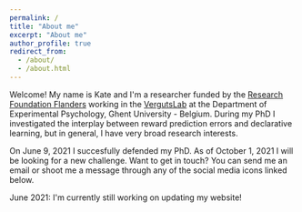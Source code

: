 ```yaml
---
permalink: /
title: "About me"
excerpt: "About me"
author_profile: true
redirect_from: 
  - /about/
  - /about.html
---
```


Welcome! My name is Kate and I'm a researcher funded by the [Research Foundation Flanders](https://www.fwo.be/) working in the [VergutsLab](https://www.cogcomneurosci.com/) at the Department of Experimental Psychology, Ghent University - Belgium. During my PhD I investigated the interplay between reward prediction errors and declarative learning, but in general, I have very broad research interests.

On June 9, 2021 I succesfully defended my PhD. As of October 1, 2021 I will be looking for a new challenge. Want to get in touch? You can send me an email or shoot me a message through any of the social media icons linked below. 

June 2021: I'm currently still working on updating my website!
